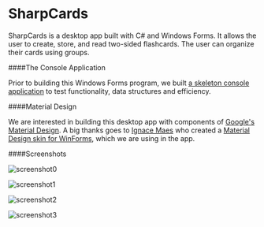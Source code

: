 # SharpCards


SharpCards is a desktop app built with C# and Windows Forms. It allows the user to create, store, and read two-sided flashcards. The user can organize their cards using groups. 

####The Console Application

Prior to building this Windows Forms program, we built [a skeleton console application](https://github.com/ryansama/Flashcards-Console-App) to test functionality, data structures and efficiency. 

####Material Design

We are interested in building this desktop app with components of [Google's Material Design](https://www.google.com/design/spec/material-design/introduction.html). A big thanks goes to [Ignace Maes](https://github.com/IgnaceMaes) who created a [Material Design skin for WinForms](https://github.com/IgnaceMaes/MaterialSkin), which we are using in the app. 

####Screenshots

![screenshot0](https://github.com/ryansama/SharpCards/blob/master/screenshots/screenshot0.PNG)

![screenshot1](https://github.com/ryansama/SharpCards/blob/master/screenshots/screenshot1.PNG)

![screenshot2](https://github.com/ryansama/SharpCards/blob/master/screenshots/screenshot2.PNG)

![screenshot3](https://github.com/ryansama/SharpCards/blob/master/screenshots/screenshot3.PNG)
